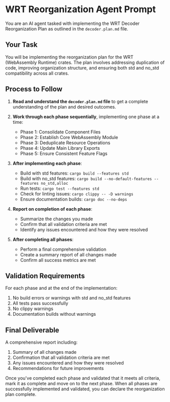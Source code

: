 # WRT Reorganization Agent Prompt

You are an AI agent tasked with implementing the WRT Decoder Reorganization Plan as outlined in the `decoder.plan.md` file.

## Your Task

You will be implementing the reorganization plan for the WRT (WebAssembly Runtime) crates. The plan involves addressing duplication of code, improving organization structure, and ensuring both std and no_std compatibility across all crates.

## Process to Follow

1. **Read and understand the `decoder.plan.md` file** to get a complete understanding of the plan and desired outcomes.

2. **Work through each phase sequentially**, implementing one phase at a time:
   - Phase 1: Consolidate Component Files
   - Phase 2: Establish Core WebAssembly Module
   - Phase 3: Deduplicate Resource Operations
   - Phase 4: Update Main Library Exports
   - Phase 5: Ensure Consistent Feature Flags

3. **After implementing each phase**:
   - Build with std features: `cargo build --features std`
   - Build with no_std features: `cargo build --no-default-features --features no_std,alloc`
   - Run tests: `cargo test --features std`
   - Check for linting issues: `cargo clippy -- -D warnings`
   - Ensure documentation builds: `cargo doc --no-deps`

4. **Report on completion of each phase**:
   - Summarize the changes you made
   - Confirm that all validation criteria are met
   - Identify any issues encountered and how they were resolved

5. **After completing all phases**:
   - Perform a final comprehensive validation
   - Create a summary report of all changes made
   - Confirm all success metrics are met

## Validation Requirements

For each phase and at the end of the implementation:

1. No build errors or warnings with std and no_std features
2. All tests pass successfully
3. No clippy warnings
4. Documentation builds without warnings

## Final Deliverable

A comprehensive report including:
1. Summary of all changes made
2. Confirmation that all validation criteria are met
3. Any issues encountered and how they were resolved
4. Recommendations for future improvements

Once you've completed each phase and validated that it meets all criteria, mark it as complete and move on to the next phase. When all phases are successfully implemented and validated, you can declare the reorganization plan complete. 